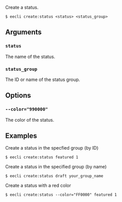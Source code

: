 Create a status.

```
$ eecli create:status <status> <status_group>
```

## Arguments

### `status`

The name of the status.

### `status_group`

The ID or name of the status group.

## Options

### `--color="990000"`

The color of the status.

## Examples

Create a status in the specfied group (by ID)

```
$ eecli create:status featured 1
```

Create a status in the specified group (by name)

```
$ eecli create:status draft your_group_name
```

Create a status with a red color

```
$ eecli create:status --color="FF0000" featured 1
```